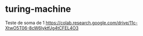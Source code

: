 # turing-machine

Teste de soma de 1 
https://colab.research.google.com/drive/11c-XtwO5T06-8cW6lyktfJg4tCFEL4O3
